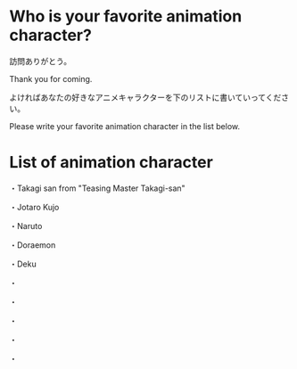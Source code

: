 # Who is your favorite animation character?
訪問ありがとう。

Thank you for coming.

よければあなたの好きなアニメキャラクターを下のリストに書いていってください。

Please write your favorite animation character in the list below.

# List of animation character
・Takagi san from "Teasing Master Takagi-san"

・Jotaro Kujo

・Naruto

・Doraemon

・Deku

・

・

・

・

・



